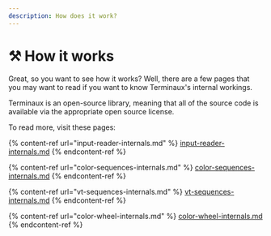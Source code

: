 ```yaml
---
description: How does it work?
---
```


# ⚒ How it works

Great, so you want to see how it works? Well, there are a few pages that you may want to read if you want to know Terminaux's internal workings.

Terminaux is an open-source library, meaning that all of the source code is available via the appropriate open source license.

To read more, visit these pages:

{% content-ref url="input-reader-internals.md" %}
[input-reader-internals.md](input-reader-internals.md)
{% endcontent-ref %}

{% content-ref url="color-sequences-internals.md" %}
[color-sequences-internals.md](color-sequences-internals.md)
{% endcontent-ref %}

{% content-ref url="vt-sequences-internals.md" %}
[vt-sequences-internals.md](vt-sequences-internals.md)
{% endcontent-ref %}

{% content-ref url="color-wheel-internals.md" %}
[color-wheel-internals.md](color-wheel-internals.md)
{% endcontent-ref %}
